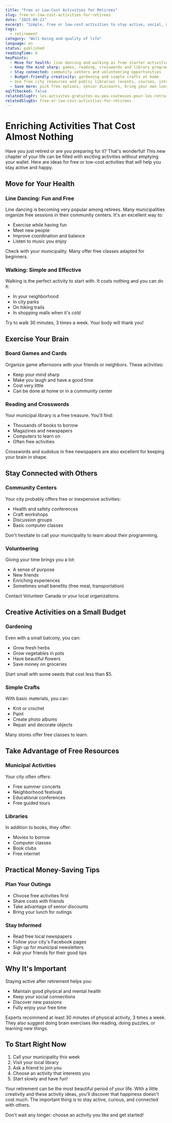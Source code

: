 ```yaml
---
title: "Free or Low-Cost Activities for Retirees"
slug: free-or-low-cost-activities-for-retirees
date: "2025-09-21"
excerpt: "Simple, free or low-cost activities to stay active, social, and healthy in retirement."
tags:
  - retirement
category: "Well-being and quality of life"
language: en
status: published
readingTime: 6
keyPoints:
  - Move for health: line dancing and walking as free starter activities
  - Keep the mind sharp: games, reading, crosswords and library programs
  - Stay connected: community centers and volunteering opportunities
  - Budget-friendly creativity: gardening and simple crafts at home
  - Use free city resources and public libraries (events, courses, internet)
  - Save more: pick free options, senior discounts, bring your own lunch
oqlfChecked: false
relatedSlugFr: les-activites-gratuites-ou-peu-couteuses-pour-les-retraites
relatedSlugEn: free-or-low-cost-activities-for-retirees
---
```


# Enriching Activities That Cost Almost Nothing

Have you just retired or are you preparing for it? That's wonderful! This new chapter of your life can be filled with exciting activities without emptying your wallet. Here are ideas for free or low-cost activities that will help you stay active and happy.

## Move for Your Health

### Line Dancing: Fun and Free

Line dancing is becoming very popular among retirees. Many municipalities organize free sessions in their community centers. It's an excellent way to:

- Exercise while having fun
- Meet new people
- Improve coordination and balance
- Listen to music you enjoy

Check with your municipality. Many offer free classes adapted for beginners.

### Walking: Simple and Effective

Walking is the perfect activity to start with. It costs nothing and you can do it:

- In your neighborhood
- In city parks
- On hiking trails
- In shopping malls when it's cold

Try to walk 30 minutes, 3 times a week. Your body will thank you!

## Exercise Your Brain

### Board Games and Cards

Organize game afternoons with your friends or neighbors. These activities:

- Keep your mind sharp
- Make you laugh and have a good time
- Cost very little
- Can be done at home or in a community center

### Reading and Crosswords

Your municipal library is a free treasure. You'll find:

- Thousands of books to borrow
- Magazines and newspapers
- Computers to learn on
- Often free activities

Crosswords and sudokus in free newspapers are also excellent for keeping your brain in shape.

## Stay Connected with Others

### Community Centers

Your city probably offers free or inexpensive activities:

- Health and safety conferences
- Craft workshops
- Discussion groups
- Basic computer classes

Don't hesitate to call your municipality to learn about their programming.

### Volunteering

Giving your time brings you a lot:

- A sense of purpose
- New friends
- Enriching experiences
- Sometimes small benefits (free meal, transportation)

Contact Volunteer Canada or your local organizations.

## Creative Activities on a Small Budget

### Gardening

Even with a small balcony, you can:

- Grow fresh herbs
- Grow vegetables in pots
- Have beautiful flowers
- Save money on groceries

Start small with some seeds that cost less than $5.

### Simple Crafts

With basic materials, you can:

- Knit or crochet
- Paint
- Create photo albums
- Repair and decorate objects

Many stores offer free classes to learn.

## Take Advantage of Free Resources

### Municipal Activities

Your city often offers:

- Free summer concerts
- Neighborhood festivals
- Educational conferences
- Free guided tours

### Libraries

In addition to books, they offer:

- Movies to borrow
- Computer classes
- Book clubs
- Free internet

## Practical Money-Saving Tips

### Plan Your Outings

- Choose free activities first
- Share costs with friends
- Take advantage of senior discounts
- Bring your lunch for outings

### Stay Informed

- Read free local newspapers
- Follow your city's Facebook pages
- Sign up for municipal newsletters
- Ask your friends for their good tips

## Why It's Important

Staying active after retirement helps you:

- Maintain good physical and mental health
- Keep your social connections
- Discover new passions
- Fully enjoy your free time

Experts recommend at least 30 minutes of physical activity, 3 times a week. They also suggest doing brain exercises like reading, doing puzzles, or learning new things.

## To Start Right Now

1. Call your municipality this week
2. Visit your local library
3. Ask a friend to join you
4. Choose an activity that interests you
5. Start slowly and have fun!

Your retirement can be the most beautiful period of your life. With a little creativity and these activity ideas, you'll discover that happiness doesn't cost much. The important thing is to stay active, curious, and connected with others.

Don't wait any longer: choose an activity you like and get started!
